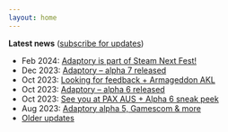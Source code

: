 ```yaml
---
layout: home
---
```


**Latest news** ([subscribe for updates](/updates))

- Feb 2024: [Adaptory is part of Steam Next Fest!](https://preview.mailerlite.io/preview/797385/emails/111660179693503510)
- Dec 2023: [Adaptory – alpha 7 released](https://app.mailerlite.com/s5l2f6k2e6)
- Oct 2023: [Looking for feedback + Armageddon AKL](https://app.mailerlite.com/k2h1i1b3n0)
- Oct 2023: [Adaptory – alpha 6 released](https://app.mailerlite.com/j0b5z1w7m2)
- Oct 2023: [See you at PAX AUS + Alpha 6 sneak peek](https://app.mailerlite.com/t1l0m7n5i9)
- Aug 2023: [Adaptory alpha 5, Gamescom & more](https://app.mailerlite.com/r5q7z4u2f4)
- [Older updates](/updates)
